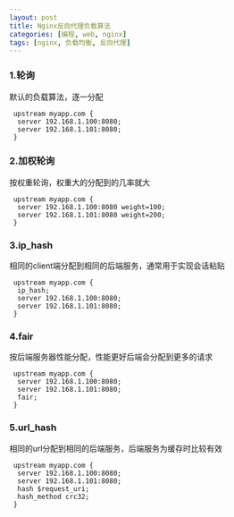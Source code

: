 ```yaml
---
layout: post
title: Nginx反向代理负载算法
categories: [编程, web, nginx]
tags: [nginx, 负载均衡, 反向代理]
---
```


### 1.轮询
默认的负载算法，逐一分配
```nginx
 upstream myapp.com {
  server 192.168.1.100:8080;
  server 192.168.1.101:8080;
 }

```

### 2.加权轮询
按权重轮询，权重大的分配到的几率就大
```nginx
 upstream myapp.com {
  server 192.168.1.100:8080 weight=100;
  server 192.168.1.101:8080 weight=200;
 }

```

### 3.ip_hash
相同的client端分配到相同的后端服务，通常用于实现会话粘贴
```nginx
 upstream myapp.com {
  ip_hash;
  server 192.168.1.100:8080;
  server 192.168.1.101:8080;
 }

```
### 4.fair
按后端服务器性能分配，性能更好后端会分配到更多的请求
```nginx
 upstream myapp.com {
  server 192.168.1.100:8080;
  server 192.168.1.101:8080;
  fair;
 }

```
### 5.url_hash
相同的url分配到相同的后端服务，后端服务为缓存时比较有效
```nginx
 upstream myapp.com {
  server 192.168.1.100:8080;
  server 192.168.1.101:8080;
  hash $request_uri;  
  hash_method crc32;
 }

```
